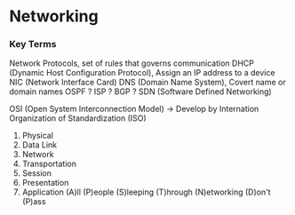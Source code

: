 # Networking

### Key Terms
Network Protocols, set of rules that governs communication
DHCP (Dynamic Host Configuration Protocol), Assign an IP address to a device
NIC (Network Interface Card)
DNS (Domain Name System), Covert name or domain names
OSPF ?
ISP ?
BGP ?
SDN (Software Defined Networking)

OSI (Open System Interconnection Model) -> Develop by Internation Organization of Standardization (ISO)
1. Physical
2. Data Link
3. Network
4. Transportation
5. Session
6. Presentation
7. Application
(A)ll (P)eople (S)leeping (T)hrough (N)etworking (D)on't (P)ass
